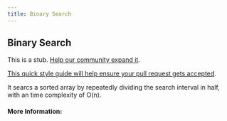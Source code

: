 ```yaml
---
title: Binary Search
---
```


## Binary Search

This is a stub. [Help our community expand it](https://github.com/freeCodeCamp/guide-articles/tree/master/articles/Computer-Science/Search-Algorithms/Binary-Search/index.md).

[This quick style guide will help ensure your pull request gets accepted](https://github.com/freeCodeCamp/guide-articles/blob/master/README.md).
<!-- The article goes here, in GitHub-flavored Markdown. Feel free to add YouTube videos, images, and CodePen/JSBin embeds  -->
It searcs a sorted array by repeatedly dividing the search interval in half, with an time complexity of O(n).
#### More Information:
<!-- Please add any articles you think might be helpful to read before writing the article -->



